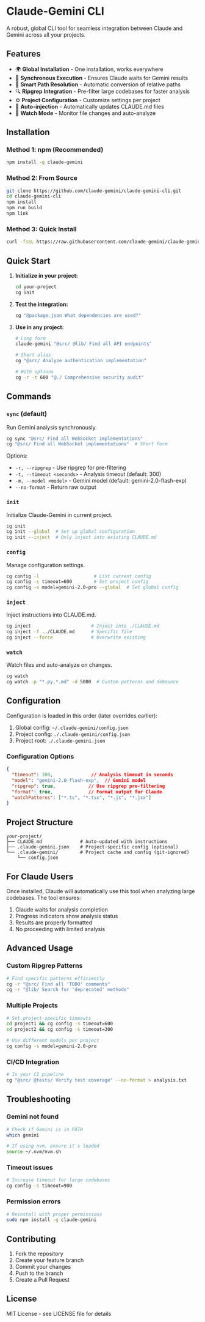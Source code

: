 # Claude-Gemini CLI

A robust, global CLI tool for seamless integration between Claude and Gemini across all your projects.

## Features

- 🌍 **Global Installation** - One installation, works everywhere
- 🔄 **Synchronous Execution** - Ensures Claude waits for Gemini results
- 📁 **Smart Path Resolution** - Automatic conversion of relative paths
- 🔍 **Ripgrep Integration** - Pre-filter large codebases for faster analysis
- ⚙️ **Project Configuration** - Customize settings per project
- 📝 **Auto-injection** - Automatically updates CLAUDE.md files
- 👀 **Watch Mode** - Monitor file changes and auto-analyze

## Installation

### Method 1: npm (Recommended)
```bash
npm install -g claude-gemini
```

### Method 2: From Source
```bash
git clone https://github.com/claude-gemini/claude-gemini-cli.git
cd claude-gemini-cli
npm install
npm run build
npm link
```

### Method 3: Quick Install
```bash
curl -fsSL https://raw.githubusercontent.com/claude-gemini/claude-gemini-cli/main/install.sh | bash
```

## Quick Start

1. **Initialize in your project:**
   ```bash
   cd your-project
   cg init
   ```

2. **Test the integration:**
   ```bash
   cg "@package.json What dependencies are used?"
   ```

3. **Use in any project:**
   ```bash
   # Long form
   claude-gemini "@src/ @lib/ Find all API endpoints"
   
   # Short alias
   cg "@src/ Analyze authentication implementation"
   
   # With options
   cg -r -t 600 "@./ Comprehensive security audit"
   ```

## Commands

### `sync` (default)
Run Gemini analysis synchronously.

```bash
cg sync "@src/ Find all WebSocket implementations"
cg "@src/ Find all WebSocket implementations"  # Short form
```

Options:
- `-r, --ripgrep` - Use ripgrep for pre-filtering
- `-t, --timeout <seconds>` - Analysis timeout (default: 300)
- `-m, --model <model>` - Gemini model (default: gemini-2.0-flash-exp)
- `--no-format` - Return raw output

### `init`
Initialize Claude-Gemini in current project.

```bash
cg init
cg init --global  # Set up global configuration
cg init --inject  # Only inject into existing CLAUDE.md
```

### `config`
Manage configuration settings.

```bash
cg config -l                    # List current config
cg config -s timeout=600        # Set project config
cg config -s model=gemini-2.0-pro --global  # Set global config
```

### `inject`
Inject instructions into CLAUDE.md.

```bash
cg inject                      # Inject into ./CLAUDE.md
cg inject -f ../CLAUDE.md      # Specific file
cg inject --force              # Overwrite existing
```

### `watch`
Watch files and auto-analyze on changes.

```bash
cg watch
cg watch -p "*.py,*.md" -d 5000  # Custom patterns and debounce
```

## Configuration

Configuration is loaded in this order (later overrides earlier):
1. Global config: `~/.claude-gemini/config.json`
2. Project config: `./.claude-gemini/config.json`
3. Project root: `./.claude-gemini.json`

### Configuration Options

```json
{
  "timeout": 300,              // Analysis timeout in seconds
  "model": "gemini-2.0-flash-exp",  // Gemini model
  "ripgrep": true,            // Use ripgrep pre-filtering
  "format": true,             // Format output for Claude
  "watchPatterns": ["*.ts", "*.tsx", "*.js", "*.jsx"]
}
```

## Project Structure

```
your-project/
├── CLAUDE.md              # Auto-updated with instructions
├── .claude-gemini.json    # Project-specific config (optional)
└── .claude-gemini/        # Project cache and config (git-ignored)
    └── config.json
```

## For Claude Users

Once installed, Claude will automatically use this tool when analyzing large codebases. The tool ensures:

1. Claude waits for analysis completion
2. Progress indicators show analysis status
3. Results are properly formatted
4. No proceeding with limited analysis

## Advanced Usage

### Custom Ripgrep Patterns
```bash
# Find specific patterns efficiently
cg -r "@src/ Find all 'TODO' comments"
cg -r "@lib/ Search for 'deprecated' methods"
```

### Multiple Projects
```bash
# Set project-specific timeouts
cd project1 && cg config -s timeout=600
cd project2 && cg config -s timeout=300

# Use different models per project
cg config -s model=gemini-2.0-pro
```

### CI/CD Integration
```bash
# In your CI pipeline
cg "@src/ @tests/ Verify test coverage" --no-format > analysis.txt
```

## Troubleshooting

### Gemini not found
```bash
# Check if Gemini is in PATH
which gemini

# If using nvm, ensure it's loaded
source ~/.nvm/nvm.sh
```

### Timeout issues
```bash
# Increase timeout for large codebases
cg config -s timeout=900
```

### Permission errors
```bash
# Reinstall with proper permissions
sudo npm install -g claude-gemini
```

## Contributing

1. Fork the repository
2. Create your feature branch
3. Commit your changes
4. Push to the branch
5. Create a Pull Request

## License

MIT License - see LICENSE file for details